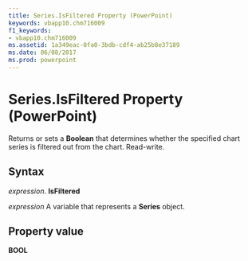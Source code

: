 ```yaml
---
title: Series.IsFiltered Property (PowerPoint)
keywords: vbapp10.chm716009
f1_keywords:
- vbapp10.chm716009
ms.assetid: 1a349eac-0fa0-3bdb-cdf4-ab25b8e37189
ms.date: 06/08/2017
ms.prod: powerpoint
---
```



# Series.IsFiltered Property (PowerPoint)

Returns or sets a **Boolean** that determines whether the specified chart series is filtered out from the chart. Read-write.


## Syntax

 _expression_. **IsFiltered**

 _expression_ A variable that represents a **Series** object.


## Property value

 **BOOL**


